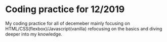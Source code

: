 # Coding practice for 12/2019
My coding practice for all of decemeber mainly focusing on HTML/CSS(flexbox)/Javascript(vanilla)
refocusing on the basics and diving deeper into my knowledge.
